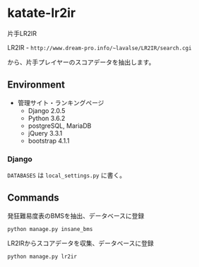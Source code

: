 # katate-lr2ir
片手LR2IR

LR2IR - `http://www.dream-pro.info/~lavalse/LR2IR/search.cgi`

から、片手プレイヤーのスコアデータを抽出します。

## Environment
- 管理サイト・ランキングページ
  - Django 2.0.5
  - Python 3.6.2
  - postgreSQL, MariaDB
  - jQuery 3.3.1
  - bootstrap 4.1.1

### Django
`DATABASES` は `local_settings.py` に書く。

## Commands
発狂難易度表のBMSを抽出、データベースに登録
```
python manage.py insane_bms
```

LR2IRからスコアデータを収集、データベースに登録
```
python manage.py lr2ir
```
